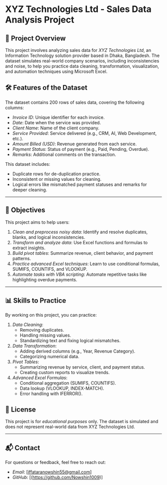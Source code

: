 
# XYZ Technologies Ltd - Sales Data Analysis Project

## 📄 Project Overview
This project involves analyzing sales data for *XYZ Technologies Ltd*, an Information Technology solution provider based in Dhaka, Bangladesh. The dataset simulates real-world company scenarios, including inconsistencies and noise, to help you practice data cleaning, transformation, visualization, and automation techniques using Microsoft Excel. 

## 🛠 Features of the Dataset
The dataset contains 200 rows of sales data, covering the following columns:
- *Invoice ID*: Unique identifier for each invoice.
- *Date*: Date when the service was provided.
- *Client Name*: Name of the client company.
- *Service Provided*: Service delivered (e.g., CRM, AI, Web Development, etc.).
- *Amount Billed (USD)*: Revenue generated from each service.
- *Payment Status*: Status of payment (e.g., Paid, Pending, Overdue).
- *Remarks*: Additional comments on the transaction.

This dataset includes:
- Duplicate rows for de-duplication practice.
- Inconsistent or missing values for cleaning.
- Logical errors like mismatched payment statuses and remarks for deeper cleaning.

---

## 🎯 Objectives
This project aims to help users:
1. *Clean and preprocess noisy data*: Identify and resolve duplicates, blanks, and logical inconsistencies.
2. *Transform and analyze data*: Use Excel functions and formulas to extract insights.
3. *Build pivot tables*: Summarize revenue, client behavior, and payment patterns.
4. *Practice advanced Excel techniques*: Learn to use conditional formulas, SUMIFS, COUNTIFS, and VLOOKUP.
5. *Automate tasks with VBA scripting*: Automate repetitive tasks like highlighting overdue payments.

---

## 📊 Skills to Practice
By working on this project, you can practice:
1. *Data Cleaning*:
   - Removing duplicates.
   - Handling missing values.
   - Standardizing text and fixing logical mismatches.
2. *Data Transformation*:
   - Adding derived columns (e.g., Year, Revenue Category).
   - Categorizing numerical data.
3. *Pivot Tables*:
   - Summarizing revenue by service, client, and payment status.
   - Creating custom reports to visualize trends.
4. *Advanced Excel Formulas*:
   - Conditional aggregation (SUMIFS, COUNTIFS).
   - Data lookup (VLOOKUP, INDEX-MATCH).
   - Error handling with IFERROR().



## 📝 License
This project is for *educational purposes* only. The dataset is simulated and does not represent real-world data from XYZ Technologies Ltd.

---

## 📬 Contact
For questions or feedback, feel free to reach out:
- *Email*: [iffataranowshin55@gmail.com]
- *GitHub*: [(https://github.com/Nowshin1009)]
